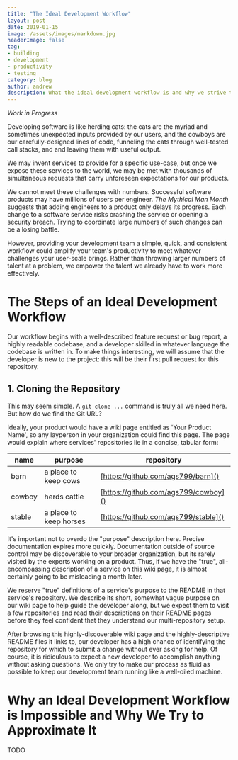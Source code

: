 ```yaml
---
title: "The Ideal Development Workflow"
layout: post
date: 2019-01-15
image: /assets/images/markdown.jpg
headerImage: false
tag:
- building
- development
- productivity
- testing
category: blog
author: andrew
description: What the ideal development workflow is and why we strive to approximate it.
---
```


*Work in Progress*

Developing software is like herding cats: the cats are the myriad and sometimes unexpected inputs provided by our users,
and the cowboys are our carefully-designed lines of code, funneling the cats through well-tested call stacks, and
and leaving them with useful output.

We may invent services to provide for a specific use-case, but once we expose these services to the world, we may be
met with thousands of simultaneous requests that carry unforeseen expectations for our products.

We cannot meet these challenges with numbers. Successful software products may have millions of users per engineer.
*The Mythical Man Month* suggests that adding engineers to a product only delays its progress. Each change to a software
service risks crashing the service or opening a security breach. Trying to coordinate large numbers of such changes can
be a losing battle.

However, providing your development team a simple, quick, and consistent workflow could amplify your team's
productivity to meet whatever challenges your user-scale brings. Rather than throwing larger numbers of talent at a
problem, we empower the talent we already have to work more effectively.

# The Steps of an Ideal Development Workflow

Our workflow begins with a well-described feature request or bug report, a highly readable codebase, and a developer
skilled in whatever language the codebase is written in. To make things interesting, we will assume that the developer
is new to the project: this will be their first pull request for this repository.

## 1. Cloning the Repository

This may seem simple. A `git clone ...` command is truly all we need here. But how do we find the Git URL?

Ideally, your product would have a wiki page entitled as 'Your Product Name', so any layperson in your organization
could find this page. The page would explain where services' repositories lie in a concise, tabular form:

| name   | purpose                | repository                           |
|--------|------------------------|--------------------------------------|
| barn   | a place to keep cows   | [https://github.com/ags799/barn]()   |
| cowboy | herds cattle           | [https://github.com/ags799/cowboy]() |
| stable | a place to keep horses | [https://github.com/ags799/stable]() |

It's important not to overdo the "purpose" description here. Precise documentation expires more quickly. Documentation
outside of source control may be discoverable to your broader organization, but its rarely visited by the experts
working on a product. Thus, if we have the "true", all-encompassing description of a service on this wiki page, it is
almost certainly going to be misleading a month later.

We reserve "true" definitions of a service's purpose to the README in that service's repository. We describe its short,
somewhat vague purpose on our wiki page to help guide the developer along, but we expect them to visit a few
repositories and read their descriptions on their README pages before they feel confident that they understand our
multi-repository setup.

After browsing this highly-discoverable wiki page and the highly-descriptive README files it links to, our developer
has a high chance of identifying the repository for which to submit a change without ever asking for help. Of course,
it is ridiculous to expect a new developer to accomplish anything without asking questions. We only try to make our
process as fluid as possible to keep our development team running like a well-oiled machine.

# Why an Ideal Development Workflow is Impossible and Why We Try to Approximate It

TODO
